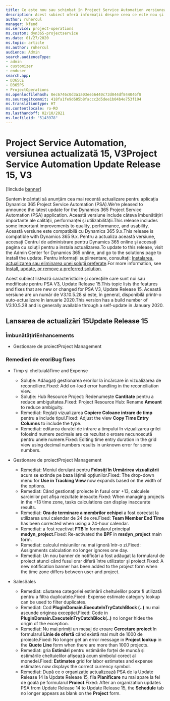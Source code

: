 ```yaml
---
title: Ce este nou sau schimbat în Project Service Automation versiunea actualizată 15, V3
description: Acest subiect oferă informații despre ceea ce este nou și schimbat în Project Service Automation versiunea 15, V3.
author: ruhercul
manager: kfend
ms.service: project-operations
ms.custom: dyn365-projectservice
ms.date: 01/27/2020
ms.topic: article
ms.author: ruhercul
audience: Admin
search.audienceType:
- admin
- customizer
- enduser
search.app:
- D365CE
- D365PS
- ProjectOperations
ms.openlocfilehash: 0ec6746c0d3a1a03ee56440c73d044df844046f8
ms.sourcegitcommit: 418fa1fe9d605b8faccc2d5dee1b04b4e753f194
ms.translationtype: HT
ms.contentlocale: ro-RO
ms.lasthandoff: 02/10/2021
ms.locfileid: "5143978"
---
```

# <a name="project-service-automation-update-release-15-v3"></a><span data-ttu-id="64fbd-103">Project Service Automation, versiunea actualizată 15, V3</span><span class="sxs-lookup"><span data-stu-id="64fbd-103">Project Service Automation Update Release 15, V3</span></span>

[!include [banner](../includes/psa-now-project-operations.md)]

<span data-ttu-id="64fbd-104">Suntem încântați să anunțăm cea mai recentă actualizare pentru aplicația Dynamics 365 Project Service Automation (PSA).</span><span class="sxs-lookup"><span data-stu-id="64fbd-104">We’re pleased to announce the latest update for the Dynamics 365 Project Service Automation (PSA) application.</span></span> <span data-ttu-id="64fbd-105">Această versiune include câteva îmbunătățiri importante ale calității, performanței și utilizabilității.</span><span class="sxs-lookup"><span data-stu-id="64fbd-105">This release includes some important improvements to quality, performance, and usability.</span></span> <span data-ttu-id="64fbd-106">Această versiune este compatibilă cu Dynamics 365 9.x.</span><span class="sxs-lookup"><span data-stu-id="64fbd-106">This release is compatible with Dynamics 365 9.x.</span></span> <span data-ttu-id="64fbd-107">Pentru a actualiza această versiune, accesați Centrul de administrare pentru Dynamics 365 online și accesați pagina cu soluții pentru a instala actualizarea.</span><span class="sxs-lookup"><span data-stu-id="64fbd-107">To update to this release, visit the Admin Center for Dynamics 365 online, and go to the solutions page to install the update.</span></span> <span data-ttu-id="64fbd-108">Pentru informații suplimentare, consultați: [Instalarea, actualizarea sau eliminarea unei soluții preferate](https://docs.microsoft.com/power-platform/admin/install-remove-preferred-solution).</span><span class="sxs-lookup"><span data-stu-id="64fbd-108">For more information, see [Install, update, or remove a preferred solution](https://docs.microsoft.com/power-platform/admin/install-remove-preferred-solution).</span></span>

<span data-ttu-id="64fbd-109">Acest subiect listează caracteristicile și corecțiile care sunt noi sau modificate pentru PSA V3, Update Release 15.</span><span class="sxs-lookup"><span data-stu-id="64fbd-109">This topic lists the features and fixes that are new or changed for PSA V3, Update Release 15.</span></span> <span data-ttu-id="64fbd-110">Această versiune are un număr de V3.10.5.28 și este, în general, disponibilă printr-o auto-actualizare în ianuarie 2020.</span><span class="sxs-lookup"><span data-stu-id="64fbd-110">This version has a build number of V3.10.5.28 and is generally available through a self-update in January 2020.</span></span>

## <a name="update-release-15"></a><span data-ttu-id="64fbd-111">Lansarea de actualizări 15</span><span class="sxs-lookup"><span data-stu-id="64fbd-111">Update Release 15</span></span> 

### <a name="enhancements"></a><span data-ttu-id="64fbd-112">Îmbunătățiri</span><span class="sxs-lookup"><span data-stu-id="64fbd-112">Enhancements</span></span>

- <span data-ttu-id="64fbd-113">Gestionare de proiect</span><span class="sxs-lookup"><span data-stu-id="64fbd-113">Project Management</span></span>

### <a name="bug-fixes"></a><span data-ttu-id="64fbd-114">Remedieri de erori</span><span class="sxs-lookup"><span data-stu-id="64fbd-114">Bug fixes</span></span>

- <span data-ttu-id="64fbd-115">Timp și cheltuială</span><span class="sxs-lookup"><span data-stu-id="64fbd-115">Time and Expense</span></span>

  - <span data-ttu-id="64fbd-116">Soluție: Adăugați gestionarea erorilor la încărcare în vizualizarea de reconciliere.</span><span class="sxs-lookup"><span data-stu-id="64fbd-116">Fixed: Add on-load error handling in the reconciliation view.</span></span>
  - <span data-ttu-id="64fbd-117">Soluție: Hub Resource Project: Redenumește **Cantitate** pentru a reduce ambiguitatea.</span><span class="sxs-lookup"><span data-stu-id="64fbd-117">Fixed: Project Resource Hub: Rename **Amount** to reduce ambiguity.</span></span>
  - <span data-ttu-id="64fbd-118">Remediat: Reglați vizualizarea **Copiere Coloane intrare de timp** pentru a include tipul.</span><span class="sxs-lookup"><span data-stu-id="64fbd-118">Fixed: Adjust the view **Copy Time Entry Columns** to include the type.</span></span>
  - <span data-ttu-id="64fbd-119">Remediat: editarea duratei de intrare a timpului în vizualizarea grilei folosind numere zecimale are ca rezultat o eroare necunoscută pentru unele numere.</span><span class="sxs-lookup"><span data-stu-id="64fbd-119">Fixed: Editing time entry duration in the grid view using decimal numbers results in unknown error for some numbers.</span></span>

- <span data-ttu-id="64fbd-120">Gestionare de proiect</span><span class="sxs-lookup"><span data-stu-id="64fbd-120">Project Management</span></span>

  - <span data-ttu-id="64fbd-121">Remediat: Meniul derulant pentru **Folosiți în Urmărirea vizualizării** acum se extinde pe baza lățimii opțiunilor.</span><span class="sxs-lookup"><span data-stu-id="64fbd-121">Fixed: The drop-down menu for **Use in Tracking View** now expands based on the width of the options.</span></span>
  - <span data-ttu-id="64fbd-122">Remediat: Când gestionați proiecte în fusul orar +13, calculele sarcinilor pot afișa rezultate inexacte.</span><span class="sxs-lookup"><span data-stu-id="64fbd-122">Fixed: When managing projects in the +13 time zone, tasks calculations can display inaccurate results.</span></span>
  - <span data-ttu-id="64fbd-123">Remediat: **Ora de terminare a membrilor echipei** a fost corectat la utilizarea unui calendar de 24 de ore.</span><span class="sxs-lookup"><span data-stu-id="64fbd-123">Fixed: **Team Member End Time** has been corrected when using a 24-hour calendar.</span></span>
  - <span data-ttu-id="64fbd-124">Remediat: a fost reactivat **FTB** în formularul principal **msdyn_project**.</span><span class="sxs-lookup"><span data-stu-id="64fbd-124">Fixed: Re-activated the **BPF** in **msdyn_project** main form.</span></span>
  - <span data-ttu-id="64fbd-125">Remediat: calculul misiunilor nu mai ignoră într-o zi.</span><span class="sxs-lookup"><span data-stu-id="64fbd-125">Fixed: Assignments calculation no longer ignores one day.</span></span>
  - <span data-ttu-id="64fbd-126">Remediat: Un nou banner de notificări a fost adăugat la formularul de proiect atunci când fusul orar diferă între utilizator și proiect.</span><span class="sxs-lookup"><span data-stu-id="64fbd-126">Fixed: A new notification banner has been added to the project form when the time zone differs between user and project.</span></span>

- <span data-ttu-id="64fbd-127">Sales</span><span class="sxs-lookup"><span data-stu-id="64fbd-127">Sales</span></span>

  - <span data-ttu-id="64fbd-128">Remediat: căutarea categoriei estimării cheltuielilor poate fi utilizată pentru a filtra duplicatele.</span><span class="sxs-lookup"><span data-stu-id="64fbd-128">Fixed: Expense estimate category lookup can be used to filter duplicates.</span></span>
  - <span data-ttu-id="64fbd-129">Remediat: Cod **PluginDomain.ExecuteInTryCatchBlock (..)** nu mai ascunde originea excepției.</span><span class="sxs-lookup"><span data-stu-id="64fbd-129">Fixed: Code in **PluginDomain.ExecuteInTryCatchBlock(..)** no longer hides the origin of the exception.</span></span>
  - <span data-ttu-id="64fbd-130">Remediat: Nu mai primiți un mesaj de eroare **Cercetare proiect** în formularul **Linie de ofertă** când există mai mult de 1000 de proiecte.</span><span class="sxs-lookup"><span data-stu-id="64fbd-130">Fixed: No longer get an error message in **Project lookup** in the **Quote Line** form when there are more than 1000 projects.</span></span>
  - <span data-ttu-id="64fbd-131">Remediat: gria **Estimări** pentru estimările forței de muncă și estimările cheltuielilor afișează acum simbolul corect al monedei.</span><span class="sxs-lookup"><span data-stu-id="64fbd-131">Fixed: **Estimates** grid for labor estimates and expense estimates now displays the correct currency symbol.</span></span>
  - <span data-ttu-id="64fbd-132">Remediat: După ce o organizație actualizează PSA de la Update Release 14 la Update Release 15, fila **Planificare** nu mai apare la fel de goală pe formularul **Proiect**.</span><span class="sxs-lookup"><span data-stu-id="64fbd-132">Fixed: After an organization updates PSA from Update Release 14 to Update Release 15, the **Schedule** tab no longer appears as blank on the **Project** form.</span></span>
